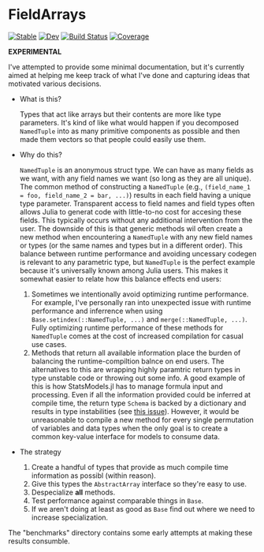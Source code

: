 # FieldArrays

[![Stable](https://img.shields.io/badge/docs-stable-blue.svg)](https://Tokazama.github.io/FieldArrays.jl/stable/)
[![Dev](https://img.shields.io/badge/docs-dev-blue.svg)](https://Tokazama.github.io/FieldArrays.jl/dev/)
[![Build Status](https://github.com/Tokazama/FieldArrays.jl/actions/workflows/CI.yml/badge.svg?branch=main)](https://github.com/Tokazama/FieldArrays.jl/actions/workflows/CI.yml?query=branch%3Amain)
[![Coverage](https://codecov.io/gh/Tokazama/FieldArrays.jl/branch/main/graph/badge.svg)](https://codecov.io/gh/Tokazama/FieldArrays.jl)


__EXPERIMENTAL__

I've attempted to provide some minimal documentation, but it's currently aimed at helping me keep track of what I've done and capturing ideas that motivated various decisions.

* What is this?

  Types that act like arrays but their contents are more like type parameters.
  It's kind of like what would happen if you decomposed `NamedTuple` into as many primitive components as possible and then made them vectors so that people could easily use them.

* Why do this?

  `NamedTuple` is an anonymous struct type. We can have as many fields as we want, with any field names we want (so long as they are all unique). The common method of constructing a `NamedTuple` (e.g., `(field_name_1 = foo, field_name_2 = bar, ...)`) results in each field having a unique type parameter. Transparent access to field names and field types often allows Julia to generat code with little-to-no cost for accesing these fields. This typically occurs without any additional intervention from the user. The downside of this is that generic methods wil often create a new method when encountering a `NamedTuple` with any new field names or types (or the same names and types but in a different order). This balance between runtime performance and avoiding uncessary codegen is relevant to any parametric type, but `NamedTuple` is the perfect example because it's universally known among Julia users. This makes it somewhat easier to relate how this balance effects end users:
    
    1. Sometimes we intentionally avoid optimizing runtime performance. For example, I've personally ran into unexpected issue with runtime performance and inferrence when using `Base.setindex(::NamedTuple, ...)` and `merge(::NamedTuple, ...)`. Fully optimizing runtime performance of these methods for `NamedTuple` comes at the cost of increased compilation for casual use cases.
    2. Methods that return all available information place the burden of balancing the runtime-compiltion balnce on end users. The alternatives to this are wrapping highly paramtric return types in type unstable code or throwing out some info. A good example of this is how StatsModels.jl has to manage formula input and processing. Even if all the information provided could be inferred at compile time, the return type `Schema` is backed by a dictionary and results in type instabilities (see [this issue](https://github.com/JuliaStats/StatsModels.jl/issues/253)). However, it would be unreasonable to compile a new method for every single permutation of variables and data types when the only goal is to create a common key-value interface for models to consume data.

* The strategy

  1. Create a handful of types that provide as much compile time information as possibl (within reason).
  2. Give this types the `AbstractArray` interface so they're easy to use.
  3. Despecialize __all__ methods.
  4. Test performance against comparable things in `Base`.
  5. If we aren't doing at least as good as `Base` find out where we need to increase specialization.

The "benchmarks" directory contains some early attempts at making these results consumble.